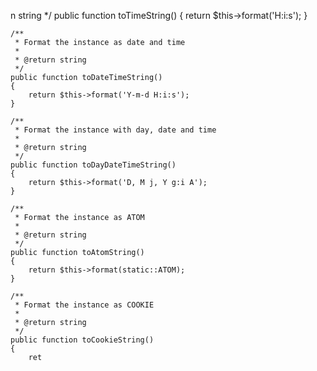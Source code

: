 n string
     */
    public function toTimeString()
    {
        return $this->format('H:i:s');
    }

    /**
     * Format the instance as date and time
     *
     * @return string
     */
    public function toDateTimeString()
    {
        return $this->format('Y-m-d H:i:s');
    }

    /**
     * Format the instance with day, date and time
     *
     * @return string
     */
    public function toDayDateTimeString()
    {
        return $this->format('D, M j, Y g:i A');
    }

    /**
     * Format the instance as ATOM
     *
     * @return string
     */
    public function toAtomString()
    {
        return $this->format(static::ATOM);
    }

    /**
     * Format the instance as COOKIE
     *
     * @return string
     */
    public function toCookieString()
    {
        ret